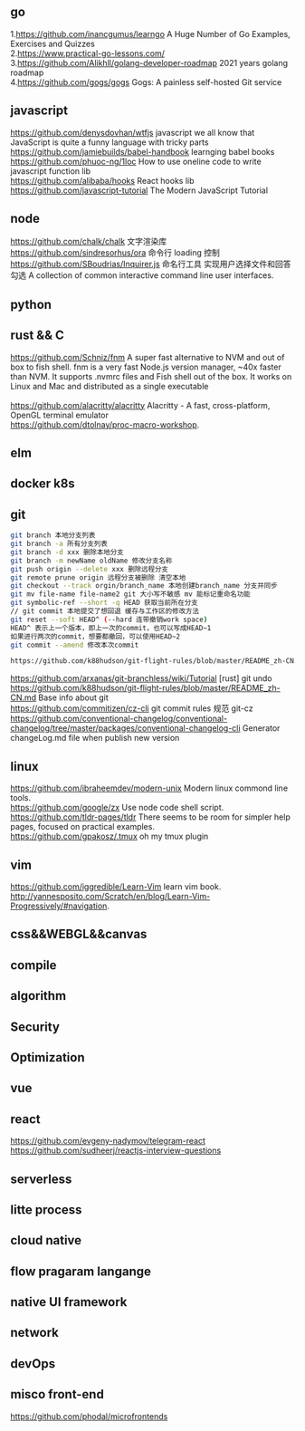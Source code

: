 ## go

1.https://github.com/inancgumus/learngo A Huge Number of Go Examples, Exercises and Quizzes </br> 
2.https://www.practical-go-lessons.com/ </br> 
3.https://github.com/Alikhll/golang-developer-roadmap 2021 years golang roadmap <br>
4.https://github.com/gogs/gogs Gogs: A painless self-hosted Git service </br>

## javascript

https://github.com/denysdovhan/wtfjs javascript we all know that JavaScript is quite a funny language with tricky parts <br>
https://github.com/jamiebuilds/babel-handbook learnging babel books<br>
https://github.com/phuoc-ng/1loc How to use oneline code to write javascript function lib<br>
https://github.com/alibaba/hooks React hooks lib <br>
https://github.com/javascript-tutorial The Modern JavaScript Tutorial <br>

## node

https://github.com/chalk/chalk 文字渲染库 <br>
https://github.com/sindresorhus/ora 命令行 loading 控制 <br>
https://github.com/SBoudrias/Inquirer.js 命名行工具 实现用户选择文件和回答勾选 A collection of common interactive command line user interfaces.<br>

## python

## rust && C

https://github.com/Schniz/fnm A super fast alternative to NVM and out of box to fish shell. fnm is a very fast Node.js version manager, ~40x faster than NVM. It supports .nvmrc files and Fish shell out of the box. It works on Linux and Mac and distributed as a single executable <br>  
https://github.com/alacritty/alacritty Alacritty - A fast, cross-platform, OpenGL terminal emulator <br>
https://github.com/dtolnay/proc-macro-workshop. 
## elm

## docker k8s

## git

```bash
git branch 本地分支列表
git branch -a 所有分支列表
git branch -d xxx 删除本地分支
git branch -m newName oldName 修改分支名称
git push origin --delete xxx 删除远程分支
git remote prune origin 远程分支被删除 清空本地
git checkout --track orgin/branch_name 本地创建branch_name 分支并同步
git mv file-name file-name2 git 大小写不敏感 mv 能标记重命名功能
git symbolic-ref --short -q HEAD 获取当前所在分支
// git commit 本地提交了想回退 缓存与工作区的修改方法
git reset --soft HEAD^ (--hard 连带撤销work space)
HEAD^ 表示上一个版本，即上一次的commit，也可以写成HEAD~1
如果进行两次的commit，想要都撤回，可以使用HEAD~2
git commit --amend 修改本次commit

https://github.com/k88hudson/git-flight-rules/blob/master/README_zh-CN.md
```

https://github.com/arxanas/git-branchless/wiki/Tutorial [rust] git undo <br>
https://github.com/k88hudson/git-flight-rules/blob/master/README_zh-CN.md Base info about git <br>
https://github.com/commitizen/cz-cli git commit rules 规范 git-cz <br>
https://github.com/conventional-changelog/conventional-changelog/tree/master/packages/conventional-changelog-cli Generator changeLog.md file when publish new version <br>

## linux

https://github.com/ibraheemdev/modern-unix Modern linux commond line tools. <br>
https://github.com/google/zx Use node code shell script. <br>
https://github.com/tldr-pages/tldr There seems to be room for simpler help pages, focused on practical examples. <br>
https://github.com/gpakosz/.tmux oh my tmux plugin <br>

## vim

https://github.com/iggredible/Learn-Vim learn vim book.   
http://yannesposito.com/Scratch/en/blog/Learn-Vim-Progressively/#navigation. 

## css&&WEBGL&&canvas

## compile

## algorithm

## Security

## Optimization

## vue

## react

https://github.com/evgeny-nadymov/telegram-react <br>
https://github.com/sudheerj/reactjs-interview-questions <br>

## serverless

## litte process

## cloud native

## flow pragaram langange

## native UI framework

## network

## devOps

## misco front-end

https://github.com/phodal/microfrontends
